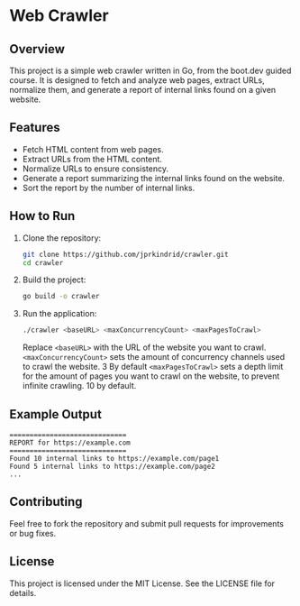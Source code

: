 # Web Crawler

## Overview
This project is a simple web crawler written in Go, from the boot.dev guided course. It is designed to fetch and analyze web pages, extract URLs, normalize them, and generate a report of internal links found on a given website.

## Features
- Fetch HTML content from web pages.
- Extract URLs from the HTML content.
- Normalize URLs to ensure consistency.
- Generate a report summarizing the internal links found on the website.
- Sort the report by the number of internal links.

## How to Run
1. Clone the repository:
   ```bash
   git clone https://github.com/jprkindrid/crawler.git
   cd crawler
   ```
2. Build the project:
   ```bash
   go build -o crawler
   ```
3. Run the application:
   ```bash
   ./crawler <baseURL> <maxConcurrencyCount> <maxPagesToCrawl>
   ```
   Replace `<baseURL>` with the URL of the website you want to crawl.
   `<maxConcurrencyCount>` sets the amount of concurrency channels used to crawl the website. 3 By default
   `<maxPagesToCrawl>` sets a depth limit for the amount of pages you want to crawl on the website, to prevent infinite crawling. 10 by default.

## Example Output
```
=============================
REPORT for https://example.com
=============================
Found 10 internal links to https://example.com/page1
Found 5 internal links to https://example.com/page2
...
```

## Contributing
Feel free to fork the repository and submit pull requests for improvements or bug fixes.

## License
This project is licensed under the MIT License. See the LICENSE file for details.
